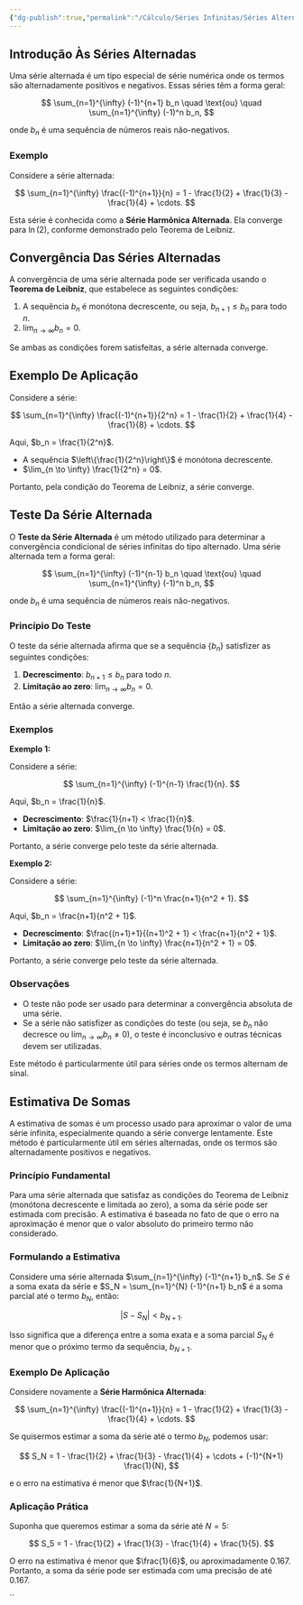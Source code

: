```yaml
---
{"dg-publish":true,"permalink":"/Cálculo/Séries Infinitas/Séries Alternadas/","dgPassFrontmatter":true,"created":"2025-03-24T09:01:25.930-03:00"}
---
```



## Introdução Às Séries Alternadas

Uma série alternada é um tipo especial de série numérica onde os termos são alternadamente positivos e negativos. Essas séries têm a forma geral:

$$
\sum_{n=1}^{\infty} (-1)^{n+1} b_n \quad \text{ou} \quad \sum_{n=1}^{\infty} (-1)^n b_n,
$$

onde $b_n$ é uma sequência de números reais não-negativos.

### Exemplo

Considere a série alternada:

$$
\sum_{n=1}^{\infty} \frac{(-1)^{n+1}}{n} = 1 - \frac{1}{2} + \frac{1}{3} - \frac{1}{4} + \cdots.
$$

Esta série é conhecida como a **Série Harmônica Alternada**. Ela converge para $\ln(2)$, conforme demonstrado pelo Teorema de Leibniz.

## Convergência Das Séries Alternadas

A convergência de uma série alternada pode ser verificada usando o **Teorema de Leibniz**, que estabelece as seguintes condições:

1. A sequência $b_n$ é monótona decrescente, ou seja, $b_{n+1} \leq b_n$ para todo $n$.
2. $\lim_{n \to \infty} b_n = 0$.

Se ambas as condições forem satisfeitas, a série alternada converge.

## Exemplo De Aplicação

Considere a série:

$$
\sum_{n=1}^{\infty} \frac{(-1)^{n+1}}{2^n} = 1 - \frac{1}{2} + \frac{1}{4} - \frac{1}{8} + \cdots.
$$

Aqui, $b_n = \frac{1}{2^n}$.

- A sequência $\left\{\frac{1}{2^n}\right\}$ é monótona decrescente.
- $\lim_{n \to \infty} \frac{1}{2^n} = 0$.

Portanto, pela condição do Teorema de Leibniz, a série converge.

## Teste Da Série Alternada

O **Teste da Série Alternada** é um método utilizado para determinar a convergência condicional de séries infinitas do tipo alternado. Uma série alternada tem a forma geral:

$$
\sum_{n=1}^{\infty} (-1)^{n-1} b_n \quad \text{ou} \quad \sum_{n=1}^{\infty} (-1)^n b_n,
$$

onde $b_n$ é uma sequência de números reais não-negativos.

### Princípio Do Teste

O teste da série alternada afirma que se a sequência $\{b_n\}$ satisfizer as seguintes condições:

1. **Decrescimento**: $b_{n+1} \leq b_n$ para todo $n$.
2. **Limitação ao zero**: $\lim_{n \to \infty} b_n = 0$.

Então a série alternada converge.

### Exemplos

**Exemplo 1:**

Considere a série:

$$
\sum_{n=1}^{\infty} (-1)^{n-1} \frac{1}{n}.
$$

Aqui, $b_n = \frac{1}{n}$.

- **Decrescimento**: $\frac{1}{n+1} < \frac{1}{n}$.
- **Limitação ao zero**: $\lim_{n \to \infty} \frac{1}{n} = 0$.

Portanto, a série converge pelo teste da série alternada.

**Exemplo 2:**

Considere a série:

$$
\sum_{n=1}^{\infty} (-1)^n \frac{n+1}{n^2 + 1}.
$$

Aqui, $b_n = \frac{n+1}{n^2 + 1}$.

- **Decrescimento**: $\frac{(n+1)+1}{(n+1)^2 + 1} < \frac{n+1}{n^2 + 1}$.
- **Limitação ao zero**: $\lim_{n \to \infty} \frac{n+1}{n^2 + 1} = 0$.

Portanto, a série converge pelo teste da série alternada.

### Observações

- O teste não pode ser usado para determinar a convergência absoluta de uma série.
- Se a série não satisfizer as condições do teste (ou seja, se $b_n$ não decresce ou $\lim_{n \to \infty} b_n \neq 0$), o teste é inconclusivo e outras técnicas devem ser utilizadas.

Este método é particularmente útil para séries onde os termos alternam de sinal.

## Estimativa De Somas

A estimativa de somas é um processo usado para aproximar o valor de uma série infinita, especialmente quando a série converge lentamente. Este método é particularmente útil em séries alternadas, onde os termos são alternadamente positivos e negativos.

### Princípio Fundamental

Para uma série alternada que satisfaz as condições do Teorema de Leibniz (monótona decrescente e limitada ao zero), a soma da série pode ser estimada com precisão. A estimativa é baseada no fato de que o erro na aproximação é menor que o valor absoluto do primeiro termo não considerado.

### Formulando a Estimativa

Considere uma série alternada $\sum_{n=1}^{\infty} (-1)^{n+1} b_n$. Se $S$ é a soma exata da série e $S_N = \sum_{n=1}^{N} (-1)^{n+1} b_n$ é a soma parcial até o termo $b_N$, então:

$$
|S - S_N| < b_{N+1}.
$$

Isso significa que a diferença entre a soma exata e a soma parcial $S_N$ é menor que o próximo termo da sequência, $b_{N+1}$.

### Exemplo De Aplicação

Considere novamente a **Série Harmônica Alternada**:

$$
\sum_{n=1}^{\infty} \frac{(-1)^{n+1}}{n} = 1 - \frac{1}{2} + \frac{1}{3} - \frac{1}{4} + \cdots.
$$

Se quisermos estimar a soma da série até o termo $b_{N}$, podemos usar:

$$
S_N = 1 - \frac{1}{2} + \frac{1}{3} - \frac{1}{4} + \cdots + (-1)^{N+1} \frac{1}{N},
$$

e o erro na estimativa é menor que $\frac{1}{N+1}$.

### Aplicação Prática

Suponha que queremos estimar a soma da série até $N = 5$:

$$
S_5 = 1 - \frac{1}{2} + \frac{1}{3} - \frac{1}{4} + \frac{1}{5}.
$$

O erro na estimativa é menor que $\frac{1}{6}$, ou aproximadamente $0.167$. Portanto, a soma da série pode ser estimada com uma precisão de até $0.167$.

``
